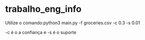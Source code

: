 # trabalho_eng_info

Utilize o comando:python3 main.py -f groceries.csv -c 0.3 -s 0.01

-c é o a confiança e -s é o suporte
